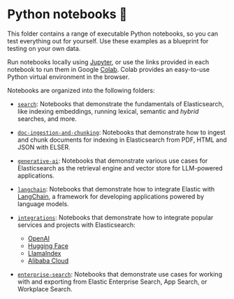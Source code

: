 # Python notebooks 📒

This folder contains a range of executable Python notebooks, so you can test everything out for yourself. Use these examples as a blueprint for testing on your own data.

Run notebooks locally using [Jupyter](https://jupyter.org/install), or use the links provided in each notebook to run them in Google [Colab](https://colab.research.google.com).
Colab provides an easy-to-use Python virtual environment in the browser.

Notebooks are organized into the following folders:

- [`search`](./search/): Notebooks that demonstrate the fundamentals of Elasticsearch, like indexing embeddings, running lexical, semantic and _hybrid_ searches, and more.

- [`doc-ingestion-and-chunking`](./ingestion-and-chunking/): Notebooks that demonstrate how to ingest and chunk documents for indexing in Elasticsearch from PDF, HTML and JSON with ELSER.

- [`generative-ai`](./generative-ai/): Notebooks that demonstrate various use cases for Elasticsearch as the retrieval engine and vector store for LLM-powered applications.

- [`langchain`](./langchain/): Notebooks that demonstrate how to integrate Elastic with [LangChain](https://langchain-langchain.vercel.app/docs/get_started/introduction.html), a framework for developing applications powered by language models.

- [`integrations`](./integrations/): Notebooks that demonstrate how to integrate popular services and projects with Elasticsearch:

  - [OpenAI](./integrations/openai)
  - [Hugging Face](./integrations/hugging-face)
  - [LlamaIndex](./integrations/llama-index)
  - [Alibaba Cloud](./integrations/alibabacloud-ai-search)

- [`enterprise-search`](./enterprise-search/): Notebooks that demonstrate use cases for working with and exporting from Elastic Enterprise Search, App Search, or Workplace Search.
